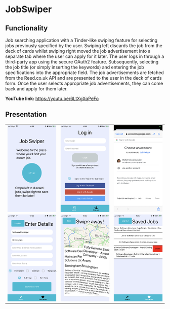 # JobSwiper

## Functionality

Job searching application with a Tinder-like swiping feature for selecting
jobs previously specified by the user. Swiping left discards the job from
the deck of cards whilst swiping right moved the job advertisement into a
separate tab where the user can apply for it later. The user logs in
through a third-party app using the secure OAuth2 feature. Subsequently,
selecting the job title (or simply inserting the keywords) and entering
the job specifications into the appropriate field. The job advertisements
are fetched from the Reed.co.uk API and are presented to the user in the
deck of cards form. Once the user selects appropriate job advertisements,
they can come back and apply for them later.

<b>YouTube link: </b> https://youtu.be/6LtXgXqPeFo
## Presentation

<table style="width:100%">
  <tr>
    <td><img src="showcase/WelcomePage.png" width="300"></td>
    <td><img src="showcase/LoginScreen.png" width="300"></td>
    <td><img src="showcase/LoginAuthScreen.png" width="300"></td>
  </tr>
  <tr>
    <td><img src="showcase/JobSearchScreen.png" width="300"></td>
    <td><img src="showcase/JobSwipe.png" width="300"></td>
    <td><img src="showcase/Favourites.png" width="300"></td>
  </tr>
  <tr>
  </tr>
</table>
